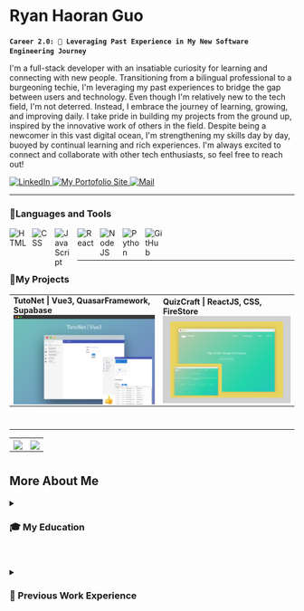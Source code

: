#  Ryan Haoran Guo 


**`Career 2.0: 🌈 Leveraging Past Experience in My New Software Engineering Journey`**

 I'm a full-stack developer with an insatiable curiosity for learning and connecting with new people. Transitioning from a bilingual professional to a burgeoning techie, I'm leveraging my past experiences to bridge the gap between users and technology. Even though I'm relatively new to the tech field, I'm not deterred. Instead, I embrace the journey of learning, growing, and improving daily. I take pride in building my projects from the ground up, inspired by the innovative work of others in the field. Despite being a newcomer in this vast digital ocean, I'm strengthening my skills day by day, buoyed by continual learning and rich experiences. I'm always excited to connect and collaborate with other tech enthusiasts, so feel free to reach out!

<p align="left">
    <a href="https://www.linkedin.com/in/ryanhaoranguo/" targe="_blank">
        <img alt="LinkedIn" title="Connect with me on LinkedIn" src="https://img.shields.io/badge/LinkedIn-0077B5?style=for-the-badge&logo=linkedin&logoColor=white">
    </a>
    <a href="#" targe="_blank">
        <img title="My Portofolio Site" src="https://img.shields.io/badge/website-000000?style=for-the-badge&logo=About.me&logoColor=white">
    </a>
    <a href="mailto:gryan@outlook.com.au">
        <img alt="Mail" title="Send me an Email" src="https://img.shields.io/badge/Gmail-D14836?style=for-the-badge&logo=gmail&logoColor=white"> 
    </a>
</p>

---
### 💸Languages and Tools

<img align="left" alt="HTML" width="30px" style="padding-right:10px;" src="https://cdn.jsdelivr.net/gh/devicons/devicon/icons/html5/html5-plain.svg" />
<img align="left" alt="CSS" width="30px" style="padding-right:10px;" src="https://cdn.jsdelivr.net/gh/devicons/devicon/icons/css3/css3-plain.svg" />
<img align="left" alt="JavaScript" width="30px" style="padding-right:10px;" src="https://cdn.jsdelivr.net/gh/devicons/devicon/icons/javascript/javascript-plain.svg" />
<img align="left" alt="React" width="30px" style="padding-right:10px;" src="https://cdn.jsdelivr.net/gh/devicons/devicon/icons/react/react-original.svg" />
<img align="left" alt="NodeJS" width="30px" style="padding-right:10px;" src="https://cdn.jsdelivr.net/gh/devicons/devicon/icons/nodejs/nodejs-original.svg" />
<img align="left" alt="Python" width="30px" style="padding-right:10px;" src="https://cdn.jsdelivr.net/gh/devicons/devicon/icons/python/python-plain.svg" />
<img align="left" alt="GitHub" width="30px" style="padding-right:10px;" src="https://cdn.jsdelivr.net/gh/devicons/devicon/icons/github/github-original.svg" />
<br />

# 

---
### 🥑My Projects 

<table>
  <tr>
    <td>
        <strong>TutoNet | Vue3, QuasarFramework, Supabase</strong><br/>
        <a href="https://dulcet-stroopwafel-07ade2.netlify.app" targe="_blank">
            <img align="center" alt="TutoNet" width="300px" style="padding-right:10px;" src="https://github.com/Haoran-ryan/ryan_potfolio_v2/blob/main/public/TutoNet.png" >
        </a>
    </td>
    <td>
        <strong>QuizCraft | ReactJS, CSS, FireStore</strong><br/>
        <a href="https://quizcraft-c8706.web.app/" targe="_blank">
            <img align="center" alt="QuizCraft" width="300px" style="padding-right:10px;" src="https://github.com/Haoran-ryan/ryan_potfolio_v2/blob/main/public/QuizCraft.png" >
        </a>
    </td>
  </tr>
</table>


#
---

<table>
  <tr>
    <td>
      <a href="https://github.com/anuraghazra/github-readme-stats">
        <img align="center" src="https://github-readme-stats.vercel.app/api/top-langs/?username=Haoran-ryan&layout=compact" />
      </a>
    </td>
    <td>
      <a href="https://github.com/anuraghazra/github-readme-stats">
        <img align="center" src="https://github-readme-stats.vercel.app/api?username=Haoran-ryan&show_icons=true&theme=gruvbox" />
      </a>
    </td>
  </tr>
</table>


# 
## More About Me
<details>
<summary><h3>🎓 My Education</h3></summary>

- **Master of Information Technology (Part-Time)**  
  _May 2023 - Present_  
  University of New South Wales  
  - Admitted to program to further knowledge in advanced computing  

- **Certificate of Software Engineering Immersive**  
  _December 2022 - March 2023_  
  General Assembly Australia  
  - Completed 6 major full-stack web application projects  
  - Developed knowledge in Agile Development principle and microservices development  
  - Collaborated with other developers and the UX/UI team in 3 web application developments  

- **Graduate Certificate in Computing**  
  _February 2022 - November 2022_  
  University of New South Wales  
  - WAM: 72.25  
  - Gained comprehensive training in algorithms, OOP in Python and discrete maths  

- **Undergraduate Certificate in Data Engineering**  
  _June 2017 - November 2018_  
  TAFE NSW  
  - Distinction on graduation  
  - Conducted research and constructed knowledge and technical skills for design, implementation, and management of ‘big data’, data systems and infrastructure  
  - Gained skills in Python, R for data analysis  

- **Master of Conference Interpreting**  
  _February 2017 - November 2018_  
  Macquarie University  
  - Distinction on graduation  
  - Merged theoretical knowledge with hands-on conference interpreting experiences  

- **Master of Translation and Interpreting Studies**  
  _July 2010 - November 2011_  
  University of New South Wales  
  - Distinction on graduation  
  - Developed translation and interpreting skills in Australian community settings  
  - Acquired NAATI translator and interpreter credentials  
</details>

#

<details>
<summary><h3>👔 Previous Work Experience</h3></summary>

- **Community Interpreter**  
  _June 2013 - Present_  
  Oncall Interpreters  
  - Interpreted over 2000 cases in various professional settings including legal, healthcare, governmental, and business sectors  
  - Received up to 90% positive feedback, demonstrating ability to meet and exceed customer expectations  

- **Conference Interpreter**  
  _September 2016 - Present_  
  Freelance  
  - Provided simultaneous interpretation services for over 200 professional events in finance, technology and health  
  - Trusted and engaged by high-profile clients including Australian Prime Minister, Reserve Bank of Australia, and Pfizer, showing reliability and professionalism  

- **Academic Manager**  
  _January 2022 - January 2023_  
  Sydney Institute of Interpreting and Translating  
  - Managed 50 tutors and 1000 students across three campuses for academic performance and compliance  
  - Initiated and managed an eLearning suite with collaboration with an external IT team, gaining experience in managing technology-focused projects  

- **Head Trainer & Tutor**  
  _June 2012 - January 2023_  
  Sydney Institute of Interpreting and Translating, Sydney  
  - Developed teaching and assessment materials for 3 programs, showcasing abilities in creating technical content  
  - Supervised and tracked over 100 cohorts and helped 2000+ students acquire NAATI credentials, illustrating a high level of organization and effectiveness  
  - Awarded the Employee of Year in 2016 and 2020 recognition for work performance in delivering teaching sessions and helping students achieve academic goals  
</details>
